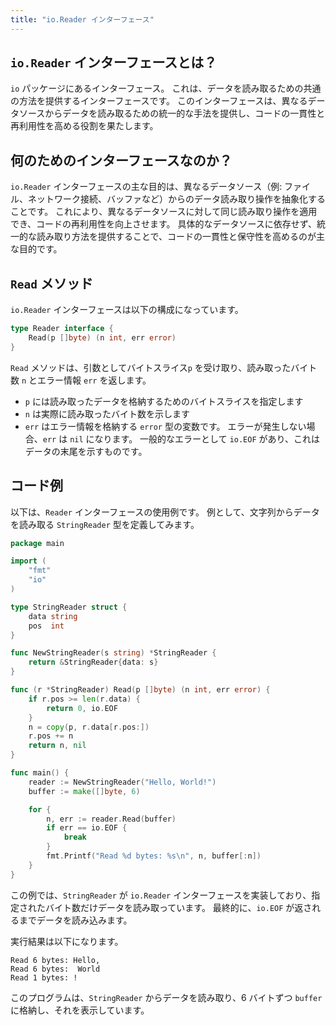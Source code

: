 ```yaml
---
title: "io.Reader インターフェース"
---
```


## `io.Reader` インターフェースとは？

`io` パッケージにあるインターフェース。
これは、データを読み取るための共通の方法を提供するインターフェースです。
このインターフェースは、異なるデータソースからデータを読み取るための統一的な手法を提供し、コードの一貫性と再利用性を高める役割を果たします。

## 何のためのインターフェースなのか？

`io.Reader` インターフェースの主な目的は、異なるデータソース（例: ファイル、ネットワーク接続、バッファなど）からのデータ読み取り操作を抽象化することです。
これにより、異なるデータソースに対して同じ読み取り操作を適用でき、コードの再利用性を向上させます。
具体的なデータソースに依存せず、統一的な読み取り方法を提供することで、コードの一貫性と保守性を高めるのが主な目的です。

## `Read` メソッド

`io.Reader` インターフェースは以下の構成になっています。

```go
type Reader interface {
	Read(p []byte) (n int, err error)
}
```

`Read` メソッドは、引数としてバイトスライス`p` を受け取り、読み取ったバイト数 `n` とエラー情報 `err` を返します。

- `p` には読み取ったデータを格納するためのバイトスライスを指定します
- `n` は実際に読み取ったバイト数を示します
- `err` はエラー情報を格納する `error` 型の変数です。
  エラーが発生しない場合、`err` は `nil` になります。
  一般的なエラーとして `io.EOF` があり、これはデータの末尾を示すものです。

## コード例

以下は、`Reader` インターフェースの使用例です。
例として、文字列からデータを読み取る `StringReader` 型を定義してみます。

```go
package main

import (
    "fmt"
    "io"
)

type StringReader struct {
    data string
    pos  int
}

func NewStringReader(s string) *StringReader {
    return &StringReader{data: s}
}

func (r *StringReader) Read(p []byte) (n int, err error) {
    if r.pos >= len(r.data) {
        return 0, io.EOF
    }
    n = copy(p, r.data[r.pos:])
    r.pos += n
    return n, nil
}

func main() {
    reader := NewStringReader("Hello, World!")
    buffer := make([]byte, 6)

    for {
        n, err := reader.Read(buffer)
        if err == io.EOF {
            break
        }
        fmt.Printf("Read %d bytes: %s\n", n, buffer[:n])
    }
}

```

この例では、`StringReader` が `io.Reader` インターフェースを実装しており、指定されたバイト数だけデータを読み取っています。
最終的に、`io.EOF` が返されるまでデータを読み込みます。

実行結果は以下になります。

```shell
Read 6 bytes: Hello,
Read 6 bytes:  World
Read 1 bytes: !
```

このプログラムは、`StringReader` からデータを読み取り、6 バイトずつ `buffer` に格納し、それを表示しています。
